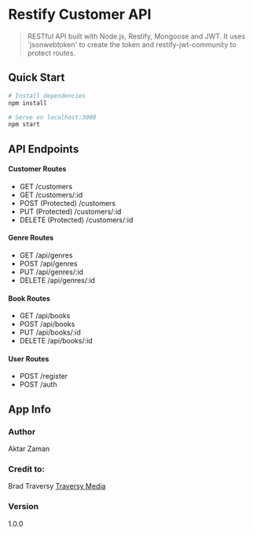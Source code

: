 # Restify Customer API

> RESTful API built with Node.js, Restify, Mongoose and JWT. It uses 'jsonwebtoken' to create the token and restify-jwt-community to protect routes.

## Quick Start

```bash
# Install dependencies
npm install

# Serve on localhost:3000
npm start
```

## API Endpoints

#### Customer Routes

- GET /customers
- GET /customers/:id
- POST (Protected) /customers
- PUT (Protected) /customers/:id
- DELETE (Protected) /customers/:id

#### Genre Routes

- GET /api/genres
- POST /api/genres
- PUT /api/genres/:id
- DELETE /api/genres/:id

#### Book Routes

- GET /api/books
- POST /api/books
- PUT /api/books/:id
- DELETE /api/books/:id

#### User Routes

- POST /register
- POST /auth

## App Info

### Author

Aktar Zaman

### Credit to:
Brad Traversy
[Traversy Media](http://www.traversymedia.com)

### Version

1.0.0
